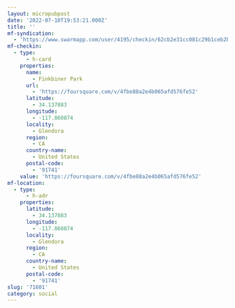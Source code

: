 ```yaml
---
layout: micropubpost
date: '2022-07-10T19:53:21.000Z'
title: ''
mf-syndication:
  - 'https://www.swarmapp.com/user/4195/checkin/62cb2e31cc081c29b1ceb2be'
mf-checkin:
  - type:
      - h-card
    properties:
      name:
        - Finkbiner Park
      url:
        - 'https://foursquare.com/v/4fbe88a2e4b065afd576fe52'
      latitude:
        - 34.137883
      longitude:
        - -117.860874
      locality:
        - Glendora
      region:
        - CA
      country-name:
        - United States
      postal-code:
        - '91741'
    value: 'https://foursquare.com/v/4fbe88a2e4b065afd576fe52'
mf-location:
  - type:
      - h-adr
    properties:
      latitude:
        - 34.137883
      longitude:
        - -117.860874
      locality:
        - Glendora
      region:
        - CA
      country-name:
        - United States
      postal-code:
        - '91741'
slug: '71601'
category: social
---
```

